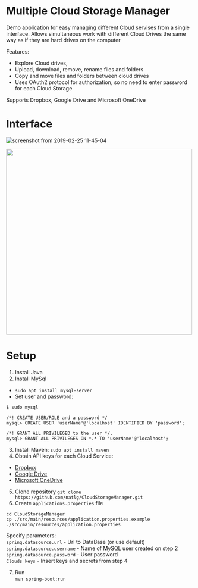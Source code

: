 # Multiple Cloud Storage Manager
Demo application for easy managing different Cloud servises from a single interface.
Allows simultaneous work with different Cloud Drives the same way as if they are hard drives on the computer


Features: 
- Explore Cloud drives, 
- Upload, download, remove, rename files and folders
- Copy and move files and folders between cloud drives 
- Uses OAuth2 protocol for authorization, so no need to enter password for each Cloud Storage

Supports Dropbox, Google Drive and Microsoft OneDrive

# Interface

![screenshot from 2019-02-25 11-45-04](https://user-images.githubusercontent.com/8477052/53364485-bd8f3c00-38f3-11e9-8479-8e485641209e.png)


<img src="https://user-images.githubusercontent.com/8477052/53360249-e4e10b80-38e9-11e9-838b-39804c06560f.png" width="500">

# Setup

1. Install Java
2. Install MySql
  - `sudo apt install mysql-server`
  - Set user and password: 
 ```
 $ sudo mysql
  
 /*! CREATE USER/ROLE and a password */
 mysql> CREATE USER 'userName'@'localhost' IDENTIFIED BY 'password';
 
 /*! GRANT ALL PRIVILEGED to the user */.
 mysql> GRANT ALL PRIVILEGES ON *.* TO 'userName'@'localhost';
  ```
  3. Install Maven:
  `sudo apt install maven`
  4. Obtain API keys for each Cloud Service:
  - [Dropbox](https://www.dropbox.com/developers/apps/create)
  - [Google Drive](https://console.developers.google.com/start)
  - [Microsoft OneDrive](https://apps.dev.microsoft.com/#/appList)
  5. Clone repository
  `git clone https://github.com/natlg/CloudStorageManager.git`
  6. Create `applications.properties` file
  ```
  cd CloudStorageManager
  cp ./src/main/resources/application.properties.example ./src/main/resources/application.properties
  ```
   Specify parameters: <br>
   `spring.datasource.url` - Url to DataBase (or use default) <br>
   `spring.datasource.username` - Name of MySQL user created on step 2 <br>
   `spring.datasource.password` - User password <br>
   `Clouds keys` - Insert keys and secrets from step 4 
   
   7. Run <br>
      `mvn spring-boot:run  `
   
   
   
   
   
  
  
  
